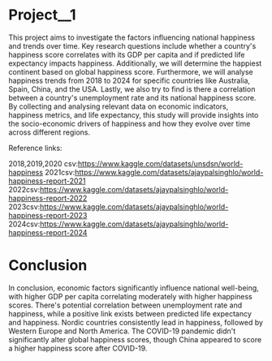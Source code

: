 # Project__1
This project aims to investigate the factors influencing national happiness and trends over time. Key research questions include whether a country's happiness score correlates with its GDP per capita and if predicted life expectancy impacts happiness. Additionally, we will determine the happiest continent based on global happiness score. Furthermore, we will analyse happiness trends from 2018 to 2024 for specific countries like Australia, Spain, China, and the USA. Lastly, we also try to find is there a correlation between a country's unemployment rate and its national happiness score. By collecting and analysing relevant data on economic indicators, happiness metrics, and life expectancy, this study will provide insights into the socio-economic drivers of happiness and how they evolve over time across different regions.

Reference links:

2018,2019,2020 csv:https://www.kaggle.com/datasets/unsdsn/world-happiness
2021csv:https://www.kaggle.com/datasets/ajaypalsinghlo/world-happiness-report-2021
2022csv:https://www.kaggle.com/datasets/ajaypalsinghlo/world-happiness-report-2022
2023csv:https://www.kaggle.com/datasets/ajaypalsinghlo/world-happiness-report-2023
2024csv:https://www.kaggle.com/datasets/ajaypalsinghlo/world-happiness-report-2024

# Conclusion

In conclusion, economic factors significantly influence national well-being, with higher GDP per capita correlating moderately with higher happiness scores. There's potential correlation between unemployment rate and happiness, while a positive link exists between predicted life expectancy and happiness. Nordic countries consistently lead in happiness, followed by Western Europe and North America. The COVID-19 pandemic didn't significantly alter global happiness scores, though China appeared to score a higher happiness score after COVID-19. 
